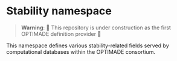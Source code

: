 # Stability namespace

> **Warning**:
> :construction: This repository is under construction as the first OPTIMADE definition provider :construction:

This namespace defines various stability-related fields served by computational databases within the OPTIMADE consortium.
